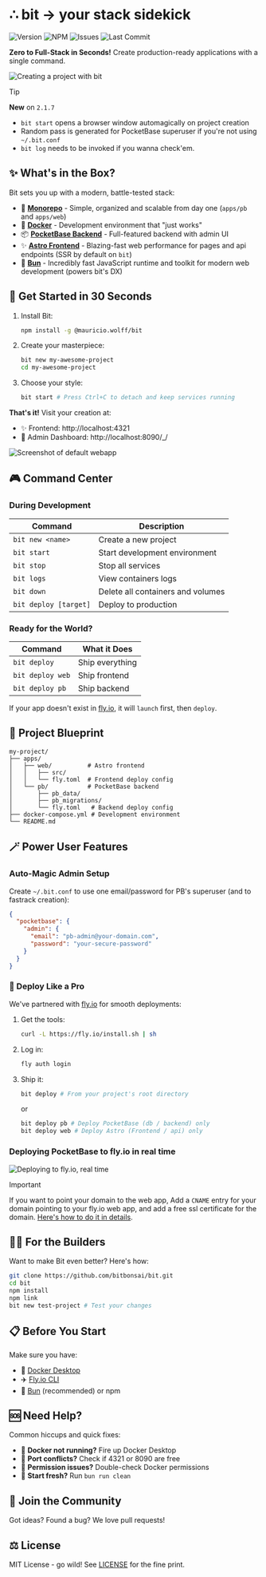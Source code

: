 # ∴ bit → your stack sidekick
![Version](https://img.shields.io/github/package-json/v/bitbonsai/bit?label=version) ![NPM](https://img.shields.io/npm/v/@mauricio.wolff/bit) ![Issues](https://img.shields.io/github/issues/bitbonsai/bit) ![Last Commit](https://img.shields.io/github/last-commit/bitbonsai/bit) 


**Zero to Full-Stack in Seconds!** Create production-ready applications with a single command.

![Creating a project with bit](./bit-demo.gif)

> [!TIP]
> **New** on `2.1.7`
> - `bit start` opens a browser window automagically on project creation
> -  Random pass is generated for PocketBase superuser if you're not using `~/.bit.conf`
> - `bit log` needs to be invoked if you wanna check'em.

## ✨ What's in the Box?

Bit sets you up with a modern, battle-tested stack:

- 🌿 **[Monorepo](https://monorepo.tools/)** - Simple, organized and scalable from day one (`apps/pb` and `apps/web`)
- 🐋 **[Docker](https://www.docker.com/)** - Development environment that "just works"
- 📦 **[PocketBase Backend](https://pocketbase.io/)** - Full-featured backend with admin UI
- ✨ **[Astro Frontend](https://astro.build/)** - Blazing-fast web performance for pages and api endpoints (SSR by default on `bit`)
- 🍞 **[Bun](https://bun.sh/)** - Incredibly fast JavaScript runtime and toolkit for modern web development (powers bit's DX)

## 🚀 Get Started in 30 Seconds

1. Install Bit:

   ```bash
   npm install -g @mauricio.wolff/bit
   ```

2. Create your masterpiece:

   ```bash
   bit new my-awesome-project
   cd my-awesome-project
   ```

3. Choose your style:
   ```bash
   bit start # Press Ctrl+C to detach and keep services running
   ```

**That's it!** Visit your creation at:

- ✨ Frontend: http://localhost:4321
- 👔 Admin Dashboard: http://localhost:8090/\_/

![Screenshot of default webapp](./bit-web.webp)

## 🎮 Command Center

### During Development

| Command                 | Description                     |
|------------------------|---------------------------------|
| `bit new <name>`       | Create a new project           |
| `bit start`           | Start development environment   |
| `bit stop`            | Stop all services              |
| `bit logs`            | View containers logs              |
| `bit down`            | Delete all containers and volumes    |
| `bit deploy [target]` | Deploy to production           |

### Ready for the World?

| Command          | What it Does    |
| ---------------- | --------------- |
| `bit deploy`     | Ship everything |
| `bit deploy web` | Ship frontend   |
| `bit deploy pb`  | Ship backend    |

If your app doesn't exist in [fly.io](https://fly.io), it will `launch` first, then `deploy`.

## 📐 Project Blueprint

```
my-project/
├── apps/
│   ├── web/          # Astro frontend
│   │   ├── src/
│   │   └── fly.toml  # Frontend deploy config
│   └── pb/           # PocketBase backend
│       ├── pb_data/
│       ├── pb_migrations/
│       └── fly.toml   # Backend deploy config
├── docker-compose.yml # Development environment
└── README.md
```

## 🪄 Power User Features

### Auto-Magic Admin Setup

Create `~/.bit.conf` to use one email/password for PB's superuser (and to fastrack creation):

```json
{
  "pocketbase": {
    "admin": {
      "email": "pb-admin@your-domain.com",
      "password": "your-secure-password"
    }
  }
}
```

### 🚢 Deploy Like a Pro

We've partnered with [fly.io](https://fly.io) for smooth deployments:

1. Get the tools:

   ```bash
   curl -L https://fly.io/install.sh | sh
   ```

2. Log in:

   ```bash
   fly auth login
   ```

3. Ship it:
   ```bash
   bit deploy # From your project's root directory
   ```
   or
   ```bash
   bit deploy pb # Deploy PocketBase (db / backend) only
   bit deploy web # Deploy Astro (Frontend / api) only
   ```

### Deploying PocketBase to fly.io in real time

![Deploying to fly.io, real time](./bit-deploy-pb.gif)

> [!IMPORTANT]
> If you want to point your domain to the web app, Add a `CNAME` entry for your domain pointing to your fly.io web app, and add a free ssl certificate for the domain.
> [Here's how to do it in details](https://fly.io/docs/networking/custom-domain/).

## 🧑‍💻 For the Builders

Want to make Bit even better? Here's how:

```bash
git clone https://github.com/bitbonsai/bit.git
cd bit
npm install
npm link
bit new test-project # Test your changes
```

## 📋 Before You Start

Make sure you have:

- 🐋 [Docker Desktop](https://www.docker.com/products/docker-desktop)
- ✈️ [Fly.io CLI](https://fly.io/docs/hands-on/install-flyctl/)
- 🍞 [Bun](https://bun.sh/) (recommended) or npm

## 🆘 Need Help?

Common hiccups and quick fixes:

- 🐋 **Docker not running?** Fire up Docker Desktop
- 🔌 **Port conflicts?** Check if 4321 or 8090 are free
- 🔐 **Permission issues?** Double-check Docker permissions
- 🫧 **Start fresh?** Run `bun run clean`

## 🤝 Join the Community

Got ideas? Found a bug? We love pull requests!

## ⚖️ License

MIT License - go wild! See [LICENSE](LICENSE) for the fine print.
